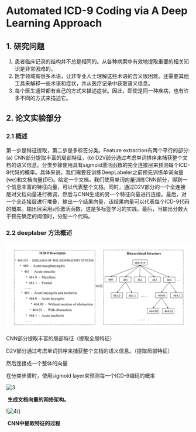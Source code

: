 # Automated ICD-9 Coding via A Deep Learning Approach

## 1.  研究问题

1. 患者临床记录的结构并不总是相同的。从各种病案中有效地提取重要的相关知识是非常困难的。
2. 医学领域有很多术语，让非专业人士理解这些术语的含义很困难。还需要其他工具来解释一些术语和症状，并从医疗记录中获取语义信息。
3. 每个医生通常都有自己的方式来描述症状。因此，即使是同一种疾病，也有许多不同的方式来描述它。



## 2. 论文实验部分

### 2.1 概述

第一步是特征提取，第二步是多标签分类。Feature extraction有两个平行的部分:(a) CNN部分提取丰富的局部特征，(b)  D2V部分通过考虑单词排序来捕获整个文档的语义信息。分类步骤使用具有sigmoid激活函数的完全连接层来预测每个ICD-9代码的概率。具体来说，我们需要在训练DeepLabeler之前预先训练单词向量(we)和文档向量(DE)。给定一个文档，我们使用单词向量训练CNN部分，得到一个信息丰富的特征向量，可以代表整个文档。同时，通过D2V部分的一个全连接层对文档向量进行微调，然后与CNN生成的另一个特征向量进行连接。最后，对一个全连接层进行堆叠，输出一个结果向量，该结果向量可以代表每个ICD-9代码的概率。输出层采用s形激活函数，这是多标签学习的实践。最后，当输出分数大于预先确定的阈值时，分配一个代码。



### 2.2 deeplaber 方法概述

![](https://github.com/cloud-castle1/Demo/blob/main/1.PNG)

CNN部分提取丰富的局部特征（提取全局特征）

D2V部分通过考虑单词排序来捕获整个文档的语义信息。（提取局部特征）

然后连接成一个整体的向量

在分类步骤时，使用sigmoid layer来预测每一个ICD-9编码的概率



![3](C:\Users\Acer\Desktop\学习资料\文献储备\论文笔记\图片\3.PNG)

​																									**生成文档向量的网络架构。**







!![4](C:\Users\Acer\Desktop\学习资料\文献储备\论文笔记\图片\4.PNG)()		

​																**CNN中提取特征的过程**
